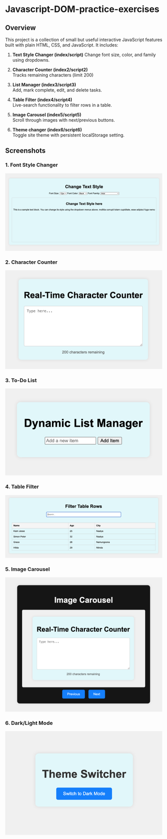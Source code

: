 # Javascript-DOM-practice-exercises
## Overview
This project is a collection of small but useful interactive JavaScript features built with plain HTML, CSS, and JavaScript. It includes:

1. **Text Style Changer (index/script)** 
   Change font size, color, and family using dropdowns.

2. **Character Counter (index2/script2)**  
   Tracks remaining characters (limit 200)

3. **List Manager (index3/script3)**  
   Add, mark complete, edit, and delete tasks.

4. **Table Filter (index4/script4)**  
   Live-search functionality to filter rows in a table.

5. **Image Carousel (index5/script5)**  
   Scroll through images with next/previous buttons.

6. **Theme changer (index6/script6)**  
   Toggle site theme with persistent localStorage setting.

## Screenshots 

### 1. Font Style Changer
![Font Style](screenshots/font-style.png)

### 2. Character Counter
![Character Counter](screenshots/char-counter.png)

### 3. To-Do List
![List Manager](screenshots/list-manager.png)

### 4. Table Filter
![Table Filter](screenshots/table-filter.png)

### 5. Image Carousel
![Image Carousel](screenshots/carousel.png)

### 6. Dark/Light Mode
![Theme Changer](screenshots/theme-changer.png)

